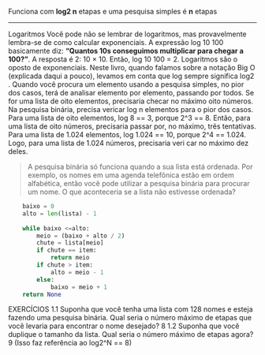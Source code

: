 Funciona com **log2 n** etapas  e uma pesquisa simples é **n** etapas

---
Logaritmos 
Você pode não se lembrar de logaritmos, mas provavelmente lembra-se de como calcular exponenciais.
A expressão log 10 100 basicamente diz: **“Quantos 10s conseguimos multiplicar para chegar a 100?”**. 
A resposta é 2: 10 × 10. Então, log 10 100 = 2.
Logaritmos são o oposto de exponenciais. Neste livro, quando falamos sobre a notação Big O (explicada daqui a pouco), levamos em conta que log sempre significa log2 . Quando você procura um elemento usando a pesquisa simples, no pior dos casos, terá de analisar elemento por elemento, passando por todos. Se for uma lista de oito elementos, precisaria checar no máximo oito números. Na pesquisa binária, precisa vericar log n elementos para o pior dos casos. Para uma lista de oito elementos, log 8 == 3, porque 2^3 == 8. Então, para uma lista de oito números, precisaria passar por, no máximo, três tentativas. Para uma lista de 1.024 elementos, log 1.024 == 10, porque 2^4 == 1.024. Logo, para uma lista de 1.024 números, precisaria veri  car no máximo dez deles.

>A pesquisa binária só funciona quando a sua lista está ordenada. Por exemplo, os nomes em uma agenda telefônica estão em ordem alfabética, então você pode utilizar a pesquisa binária para procurar um nome. O que aconteceria se a lista não estivesse ordenada?

```python 
    baixo = 0 
    alto = len(lista) - 1
    
    while baixo <=alto:
        meio = (baixo + alto / 2)
        chute = lista[meio]
        if chute == item:
            return meio
        if chute > item:
            alto = meio - 1 
        else: 
            baixo = meio + 1
    return None
```
EXERCÍCIOS
1.1 Suponha que você tenha uma lista com 128 nomes e esteja fazendo uma pesquisa binária. Qual seria o número máximo de etapas que você levaria para encontrar o nome desejado?
8
1.2 Suponha que você duplique o tamanho da lista. Qual seria o número
máximo de etapas agora?
9
(Isso faz referência ao log2^N == 8)

